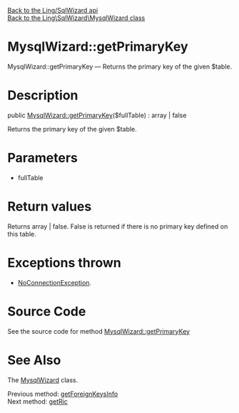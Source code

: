 [Back to the Ling/SqlWizard api](https://github.com/lingtalfi/SqlWizard/blob/master/doc/api/Ling/SqlWizard.md)<br>
[Back to the Ling\SqlWizard\MysqlWizard class](https://github.com/lingtalfi/SqlWizard/blob/master/doc/api/Ling/SqlWizard/MysqlWizard.md)


MysqlWizard::getPrimaryKey
================



MysqlWizard::getPrimaryKey — Returns the primary key of the given $table.




Description
================


public [MysqlWizard::getPrimaryKey](https://github.com/lingtalfi/SqlWizard/blob/master/doc/api/Ling/SqlWizard/MysqlWizard/getPrimaryKey.md)($fullTable) : array | false




Returns the primary key of the given $table.




Parameters
================


- fullTable

    


Return values
================

Returns array | false.
False is returned if there is no primary key defined on this table.

Exceptions thrown
================

- [NoConnectionException](https://github.com/lingtalfi/SqlWizard/blob/master/doc/api/Ling/SqlWizard/Exception/NoConnectionException.md).&nbsp;







Source Code
===========
See the source code for method [MysqlWizard::getPrimaryKey](https://github.com/lingtalfi/SqlWizard/blob/master/MysqlWizard.php#L535-L548)


See Also
================

The [MysqlWizard](https://github.com/lingtalfi/SqlWizard/blob/master/doc/api/Ling/SqlWizard/MysqlWizard.md) class.

Previous method: [getForeignKeysInfo](https://github.com/lingtalfi/SqlWizard/blob/master/doc/api/Ling/SqlWizard/MysqlWizard/getForeignKeysInfo.md)<br>Next method: [getRic](https://github.com/lingtalfi/SqlWizard/blob/master/doc/api/Ling/SqlWizard/MysqlWizard/getRic.md)<br>

